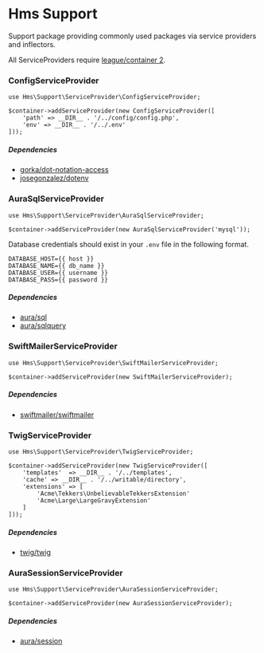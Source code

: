 # Hms Support

Support package providing commonly used packages via service providers and inflectors.

All ServiceProviders require [league/container 2](https://packagist.org/packages/league/container#2.0.3).

### ConfigServiceProvider

```
use Hms\Support\ServiceProvider\ConfigServiceProvider;

$container->addServiceProvider(new ConfigServiceProvider([
    'path' => __DIR__ . '/../config/config.php',
    'env' => __DIR__ . '/../.env'
]));
```

##### Dependencies

* [gorka/dot-notation-access](https://packagist.org/packages/gorka/dot-notation-access)
* [josegonzalez/dotenv](https://packagist.org/packages/josegonzalez/dotenv)

### AuraSqlServiceProvider

```
use Hms\Support\ServiceProvider\AuraSqlServiceProvider;

$container->addServiceProvider(new AuraSqlServiceProvider('mysql'));
```

Database credentials should exist in your `.env` file in the following format.

```
DATABASE_HOST={{ host }}
DATABASE_NAME={{ db_name }}
DATABASE_USER={{ username }}
DATABASE_PASS={{ password }}
```

##### Dependencies

* [aura/sql](https://packagist.org/packages/aura/sql)
* [aura/sqlquery](https://packagist.org/packages/aura/sqlquery)

### SwiftMailerServiceProvider

```
use Hms\Support\ServiceProvider\SwiftMailerServiceProvider;

$container->addServiceProvider(new SwiftMailerServiceProvider);
```

##### Dependencies

* [swiftmailer/swiftmailer](https://packagist.org/packages/swiftmailer/swiftmailer)


### TwigServiceProvider

```
use Hms\Support\ServiceProvider\TwigServiceProvider;

$container->addServiceProvider(new TwigServiceProvider([
    'templates'  => __DIR__ . '/../templates',
    'cache' => __DIR__ . '/../writable/directory',
    'extensions' => [
        'Acme\Tekkers\UnbelievableTekkersExtension'
        'Acme\Large\LargeGravyExtension'
    ]
]));
```

##### Dependencies

* [twig/twig](https://packagist.org/packages/twig/twig)

### AuraSessionServiceProvider

```
use Hms\Support\ServiceProvider\AuraSessionServiceProvider;

$container->addServiceProvider(new AuraSessionServiceProvider);
```

##### Dependencies

* [aura/session](https://packagist.org/packages/aura/session)

